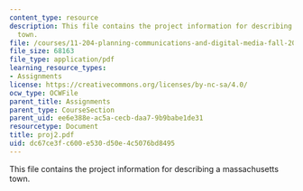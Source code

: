 ```yaml
---
content_type: resource
description: This file contains the project information for describing a massachusetts
  town.
file: /courses/11-204-planning-communications-and-digital-media-fall-2004/dc67ce3fc600e530d50e4c5076bd8495_proj2.pdf
file_size: 68163
file_type: application/pdf
learning_resource_types:
- Assignments
license: https://creativecommons.org/licenses/by-nc-sa/4.0/
ocw_type: OCWFile
parent_title: Assignments
parent_type: CourseSection
parent_uid: ee6e388e-ac5a-cecb-daa7-9b9babe1de31
resourcetype: Document
title: proj2.pdf
uid: dc67ce3f-c600-e530-d50e-4c5076bd8495
---
```

This file contains the project information for describing a massachusetts town.